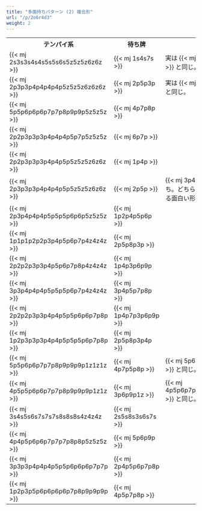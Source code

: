```yaml
---
title: "多面待ちパターン (2) 複合形"
url: "/p/2o6r4d3"
weight: 2
---
```


<table>
  <tr><th style="width: 17em;">テンパイ系</th><th>待ち牌</th><th>説明</th></tr>
  <tr>
    <td>{{< mj 2s3s3s4s4s5s5s6s5z5z5z6z6z >}}</td>
    <td>{{< mj 1s4s7s >}}</td>
    <td>実は {{< mj 2s3s4s5s6s >}} と同じ。</td>
  </tr>
  <tr>
    <td>{{< mj 2p3p3p4p4p4p4p5z5z5z6z6z6z >}}</td>
    <td>{{< mj 2p5p3p >}}</td>
    <td>実は {{< mj 3p4p4p4p >}} と同じ。</td>
  </tr>
  <tr>
    <td>{{< mj 5p5p6p6p6p7p7p8p9p9p5z5z5z >}}</td>
    <td>{{< mj 4p7p8p >}}</td>
    <td></td>
  </tr>
  <tr>
    <td>{{< mj 2p2p3p3p3p4p4p4p5p7p5z5z5z >}}</td>
    <td>{{< mj 6p7p >}}</td>
  </tr>
  <tr>
    <td>{{< mj 2p2p3p3p3p4p4p5p5z5z5z6z6z >}}</td>
    <td>{{< mj 1p4p >}}</td>
    <td></td>
  </tr>
  <tr>
    <td>{{< mj 2p3p3p3p4p4p4p5p5z5z5z6z6z >}}</td>
    <td>{{< mj 2p5p >}}</td>
    <td>{{< mj 3p4p >}} の両面待ち。どちらでも一盃口になる面白い形。</td>
  </tr>
  <tr>
    <td>{{< mj 2p3p4p4p4p5p5p5p6p6p5z5z5z >}}</td>
    <td>{{< mj 1p2p4p5p6p >}}</td>
    <td></td>
  </tr>
  <tr>
    <td>{{< mj 1p1p1p2p2p3p4p5p6p7p4z4z4z >}}</td>
    <td>{{< mj 2p5p8p3p >}}</td>
    <td></td>
  </tr>
  <tr>
    <td>{{< mj 2p2p2p3p3p4p5p6p7p8p4z4z4z >}}</td>
    <td>{{< mj 1p4p3p6p9p >}}</td>
    <td></td>
  </tr>
  <tr>
    <td>{{< mj 3p3p4p4p4p5p5p5p6p7p4z4z4z >}}</td>
    <td>{{< mj 3p4p5p7p8p >}}</td>
    <td></td>
  </tr>
  <tr>
    <td>{{< mj 2p2p2p3p3p4p4p5p5p6p6p7p8p >}}</td>
    <td>{{< mj 1p4p7p3p6p9p >}}</td>
    <td></td>
  </tr>
  <tr>
    <td>{{< mj 1p2p3p3p3p4p4p5p5p5p6p7p8p >}}</td>
    <td>{{< mj 2p5p8p3p4p >}}</td>
    <td></td>
  </tr>
  <tr>
    <td>{{< mj 5p5p6p6p7p7p8p9p9p9p1z1z1z >}}</td>
    <td>{{< mj 4p7p5p8p >}}</td>
    <td>{{< mj 5p6p7p8p9p9p9p >}} と同じ。</td>
  </tr>
  <tr>
    <td>{{< mj 4p5p5p6p6p7p7p8p9p9p9p1z1z >}}</td>
    <td>{{< mj 3p6p9p1z >}}</td>
    <td>{{< mj 4p5p6p7p8p9p9p9p1z1z >}} と同じ。</td>
  </tr>
  <tr>
    <td>{{< mj 3s4s5s6s7s7s7s8s8s8s4z4z4z >}}</td>
    <td>{{< mj 2s5s8s3s6s7s >}}</td>
    <td></td>
  </tr>
  <tr>
    <td>{{< mj 4p4p5p6p6p7p7p7p8p8p5z5z5z >}}</td>
    <td>{{< mj 5p6p9p >}}</td>
    <td></td>
  </tr>
  <tr>
    <td>{{< mj 3p3p3p4p4p4p5p5p6p6p6p7p7p >}}</td>
    <td>{{< mj 2p4p5p6p7p8p >}}</td>
    <td></td>
  </tr>
  <tr>
    <td>{{< mj 1p2p3p5p6p6p6p6p7p8p9p9p9p >}}</td>
    <td>{{< mj 4p5p7p8p >}}</td>
    <td></td>
  </tr>
</table>

